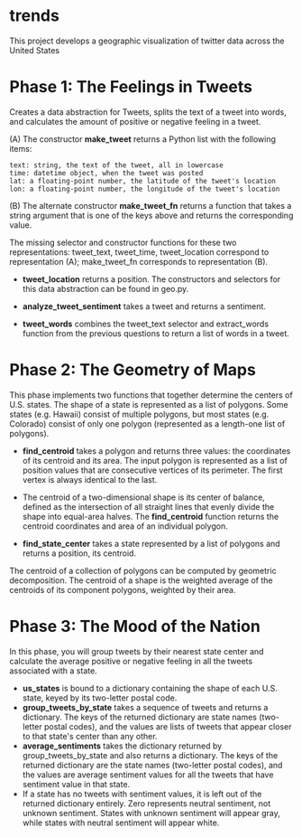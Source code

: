 # trends

This project develops a geographic visualization of twitter data across the United States

# Phase 1: The Feelings in Tweets

Creates a data abstraction for Tweets, splits the text of a tweet into words, and calculates the amount of positive or negative feeling in a tweet.

(A) The constructor **make_tweet** returns a Python list with the following items:

    text: string, the text of the tweet, all in lowercase
    time: datetime object, when the tweet was posted
    lat: a floating-point number, the latitude of the tweet's location
    lon: a floating-point number, the longitude of the tweet's location

(B) The alternate constructor **make_tweet_fn** returns a function that takes a string argument that is one of the keys above and returns the corresponding value.

The missing selector and constructor functions for these two representations: tweet_text, tweet_time, tweet_location correspond to representation (A); make_tweet_fn corresponds to representation (B).

* **tweet_location** returns a position. The constructors and selectors for this data abstraction can be found in geo.py.

* **analyze_tweet_sentiment** takes a tweet and returns a sentiment.

* **tweet_words** combines the tweet_text selector and extract_words function from the previous questions to return a list of words in a tweet.

# Phase 2: The Geometry of Maps

This phase implements two functions that together determine the centers of U.S. states. The shape of a state is represented as a list of polygons. Some states (e.g. Hawaii) consist of multiple polygons, but most states (e.g. Colorado) consist of only one polygon (represented as a length-one list of polygons).

* **find_centroid** takes a polygon and returns three values: the coordinates of its centroid and its area. The input polygon is represented as a list of position values that are consecutive vertices of its perimeter. The first vertex is always identical to the last.

* The centroid of a two-dimensional shape is its center of balance, defined as the intersection of all straight lines that evenly divide the shape into equal-area halves. The **find_centroid** function returns the centroid coordinates and area of an individual polygon.

* **find_state_center** takes a state represented by a list of polygons and returns a position, its centroid.

The centroid of a collection of polygons can be computed by geometric decomposition. The centroid of a shape is the weighted average of the centroids of its component polygons, weighted by their area.

# Phase 3: The Mood of the Nation

In this phase, you will group tweets by their nearest state center and calculate the average positive or negative feeling in all the tweets associated with a state.

* **us_states** is bound to a dictionary containing the shape of each U.S. state, keyed by its two-letter postal code.
* **group_tweets_by_state** takes a sequence of tweets and returns a dictionary. The keys of the returned dictionary are state names (two-letter postal codes), and the values are lists of tweets that appear closer to that state's center than any other.
* **average_sentiments** takes the dictionary returned by group_tweets_by_state and also returns a dictionary. The keys of the returned dictionary are the state names (two-letter postal codes), and the values are average sentiment values for all the tweets that have sentiment value in that state.
* If a state has no tweets with sentiment values, it is left out of the returned dictionary entirely. Zero represents neutral sentiment, not unknown sentiment. States with unknown sentiment will appear gray, while states with neutral sentiment will appear white.

